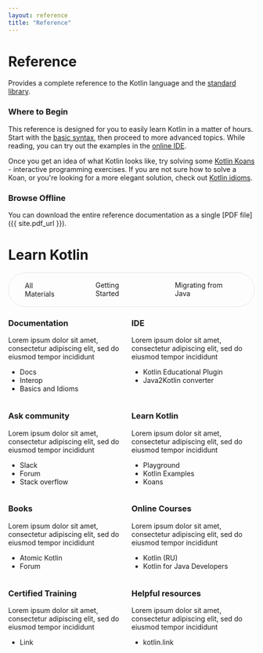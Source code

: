 ```yaml
---
layout: reference
title: "Reference"
---
```


# Reference

Provides a complete reference to the Kotlin language and the [standard library](/api/latest/jvm/stdlib/index.html).

### Where to Begin

This reference is designed for you to easily learn Kotlin in a matter of hours.
Start with the [basic syntax](basic-syntax.html), then proceed to more advanced topics.
While reading, you can try out the examples in the [online IDE](https://play.kotlinlang.org).

Once you get an idea of what Kotlin looks like, try solving some [Kotlin Koans](/docs/tutorials/koans.html) - interactive programming exercises.
If you are not sure how to solve a Koan, or you're looking for a more elegant solution, check out [Kotlin idioms](idioms.html).


### Browse Offline
You can download the entire reference documentation as a single [PDF file]({{ site.pdf_url }}).

# **Learn Kotlin**
<div style="display: inline-flex; border: 1px solid rgb(229, 229, 229); border-radius: 40px;" >
 <div id="material" style="padding: 1rem 2rem;border-radius: 40px; border: 1px solid transparent;" >All Materials</div>
 <div id="start" style="padding: 1rem 2rem;border-radius: 40px;">Getting Started</div>
 <div id="migrate" style="padding: 1rem 2rem;border-radius: 40px;">Migrating from Java</div>
</div>
<div style="display:grid; grid-template-columns: 1fr 1fr;">
    <div >
        <h3 style="font-weight: bold">Documentation</h3>
        <p>Lorem ipsum dolor sit amet, consectetur adipiscing elit, sed do eiusmod tempor incididunt</p>
        <ul>
            <li class="a" > <a style="text-decoration: none;">Docs</a> </li>
            <li class="a"> <a style="text-decoration: none;">Interop</a>  </li>
            <li class="a b"> <a style="text-decoration: none;">Basics and Idioms</a> </li>
        </ul>
    </div>
     <div >
         <h3 style="font-weight: bold">IDE</h3>
         <p>Lorem ipsum dolor sit amet, consectetur adipiscing elit, sed do eiusmod tempor incididunt</p>
         <ul>
             <li class="a"> <a style="text-decoration: none;">Kotlin Educational Plugin</a> </li>
             <li class="b"> <a style="text-decoration: none;">Java2Kotlin converter</a>  </li>
         </ul>
     </div>
      <div >
          <h3 style="font-weight: bold">Ask community</h3>
          <p>Lorem ipsum dolor sit amet, consectetur adipiscing elit, sed do eiusmod tempor incididunt</p>
          <ul>
              <li class="a"> <a style="text-decoration: none;">Slack</a> </li>
              <li class="a"> <a style="text-decoration: none;">Forum</a>  </li>
              <li class="b"> <a style="text-decoration: none;">Stack overflow</a> </li>
          </ul>
      </div>
      <div >
          <h3 style="font-weight: bold">Learn Kotlin</h3>
          <p>Lorem ipsum dolor sit amet, consectetur adipiscing elit, sed do eiusmod tempor incididunt</p>
          <ul>
              <li class="b"> <a style="text-decoration: none;">Playground</a> </li>
              <li class="b"> <a style="text-decoration: none;">Kotlin Examples</a>  </li>
              <li class="a"> <a style="text-decoration: none;">Koans</a> </li>
          </ul>
      </div>
      <div >
          <h3 style="font-weight: bold">Books</h3>
          <p>Lorem ipsum dolor sit amet, consectetur adipiscing elit, sed do eiusmod tempor incididunt</p>
          <ul>
              <li class="b"> <a style="text-decoration: none;">Atomic Kotlin</a> </li>
              <li class="a"> <a style="text-decoration: none;">Forum</a>  </li>
          </ul>
      </div>
      <div >
          <h3 style="font-weight: bold">Online Courses</h3>
          <p>Lorem ipsum dolor sit amet, consectetur adipiscing elit, sed do eiusmod tempor incididunt</p>
          <ul>
              <li class="b"> <a style="text-decoration: none;">Kotlin (RU)</a> </li>
              <li class="a"> <a style="text-decoration: none;">Kotlin for Java Developers</a>  </li>
          </ul>
      </div>
      <div >
          <h3 style="font-weight: bold">Certified Training</h3>
          <p>Lorem ipsum dolor sit amet, consectetur adipiscing elit, sed do eiusmod tempor incididunt</p>
          <ul>
              <li class="a b"> <a style="text-decoration: none;">Link</a></li>
          </ul>
      </div>
      <div >
          <h3 style="font-weight: bold">Helpful resources</h3>
          <p>Lorem ipsum dolor sit amet, consectetur adipiscing elit, sed do eiusmod tempor incididunt</p>
          <ul>
              <li class="a b"> <a style="text-decoration: none;">kotlin.link</a></li>
          </ul>
      </div>
            
</div>




<script>
function switchDisplay(element, targetClass) {
    if(!element.classList.contains(targetClass)) {
       element.style.display = "none";
    } else {
       element.style.display = "list-item";
    }
}
window.onload = function () {
    const material = document.getElementById('material');
    const start = document.getElementById('start');
    const migrate = document.getElementById('migrate');
    const selectedBorder = '1px solid #5585B8';
    
    material.style.border = selectedBorder;

    const elements = Array.from(document.querySelectorAll(".a, .b"));
    material.addEventListener('click', function (event) {
        event.target.style.border = selectedBorder;
        [start, migrate].forEach(el => el.style.border = 'none');
        elements.forEach(el => {
            el.style.display = "list-item"
        })
    });

    start.addEventListener('click', function (event) {
        event.target.style.border = selectedBorder;
        [material, migrate].forEach(el => el.style.border = 'none');
        elements.forEach(el => switchDisplay(el,"a"));
    });

    migrate.addEventListener('click', function (event) {
        event.target.style.border = selectedBorder;
        [start, material].forEach(el => el.style.border = 'none');
        elements.forEach(el => switchDisplay(el,"b"));
    })
};
</script>

